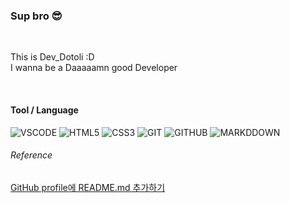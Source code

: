 ### Sup bro 😎
<br>

This is Dev_Dotoli :D <br>
I wanna be a Daaaaamn good Developer

<br>

#### Tool / Language
![VSCODE](https://img.shields.io/badge/visual_studio_code-007ACC?style=for-the-badge&logo=visual-studio-code&logoColor=white) ![HTML5](https://img.shields.io/badge/HTML5-E34F26?style=for-the-badge&logo=html5&logoColor=white) ![CSS3](https://img.shields.io/badge/CSS3-1572B6?style=for-the-badge&logo=css3&logoColor=white) ![GIT](https://img.shields.io/badge/git-F05032?style=for-the-badge&logo=git&logoColor=white) ![GITHUB](https://img.shields.io/badge/github-181717?style=for-the-badge&logo=github&logoColor=white) ![MARKDDOWN](https://img.shields.io/badge/markdown-000000?style=for-the-badge&logo=markdown&logoColor=white)

###### Reference
[GitHub profile에 README.md 추가하기](https://tngusmiso.tistory.com/23)
<!--
**Dev-Dotoli/Dev-Dotoli** is a ✨ _special_ ✨ repository because its `README.md` (this file) appears on your GitHub profile.

Here are some ideas to get you started:

- 🔭 I’m currently working on ...
- 🌱 I’m currently learning ...
- 👯 I’m looking to collaborate on ...
- 🤔 I’m looking for help with ...
- 💬 Ask me about ...
- 📫 How to reach me: ...
- 😄 Pronouns: ...
- ⚡ Fun fact: ...
-->
